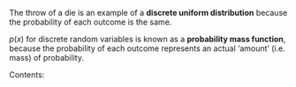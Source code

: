 The throw of a die is an example of a **discrete uniform distribution** because the probability of each outcome is the same.

$p(x)$ for discrete random variables is known as a **probability mass function**, because the probability of each outcome represents an actual ‘amount’ (i.e. mass) of probability.

Contents:
```folder-index-content
```